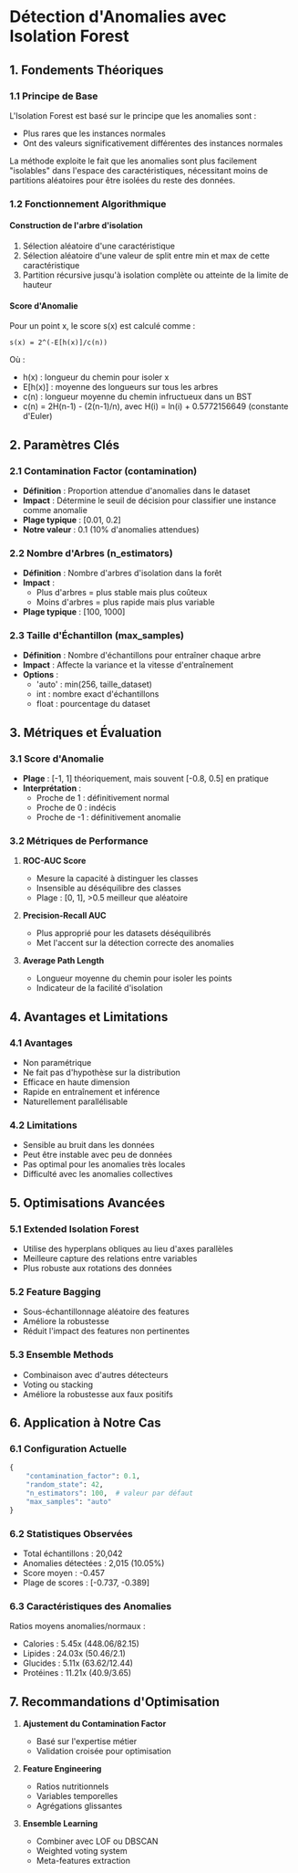 # Détection d'Anomalies avec Isolation Forest

## 1. Fondements Théoriques

### 1.1 Principe de Base
L'Isolation Forest est basé sur le principe que les anomalies sont :
- Plus rares que les instances normales
- Ont des valeurs significativement différentes des instances normales

La méthode exploite le fait que les anomalies sont plus facilement "isolables" dans l'espace des caractéristiques, nécessitant moins de partitions aléatoires pour être isolées du reste des données.

### 1.2 Fonctionnement Algorithmique

#### Construction de l'arbre d'isolation
1. Sélection aléatoire d'une caractéristique
2. Sélection aléatoire d'une valeur de split entre min et max de cette caractéristique
3. Partition récursive jusqu'à isolation complète ou atteinte de la limite de hauteur

#### Score d'Anomalie
Pour un point x, le score s(x) est calculé comme :
```
s(x) = 2^(-E[h(x)]/c(n))
```
Où :
- h(x) : longueur du chemin pour isoler x
- E[h(x)] : moyenne des longueurs sur tous les arbres
- c(n) : longueur moyenne du chemin infructueux dans un BST
- c(n) = 2H(n-1) - (2(n-1)/n), avec H(i) = ln(i) + 0.5772156649 (constante d'Euler)

## 2. Paramètres Clés

### 2.1 Contamination Factor (contamination)
- **Définition** : Proportion attendue d'anomalies dans le dataset
- **Impact** : Détermine le seuil de décision pour classifier une instance comme anomalie
- **Plage typique** : [0.01, 0.2]
- **Notre valeur** : 0.1 (10% d'anomalies attendues)

### 2.2 Nombre d'Arbres (n_estimators)
- **Définition** : Nombre d'arbres d'isolation dans la forêt
- **Impact** : 
  * Plus d'arbres = plus stable mais plus coûteux
  * Moins d'arbres = plus rapide mais plus variable
- **Plage typique** : [100, 1000]

### 2.3 Taille d'Échantillon (max_samples)
- **Définition** : Nombre d'échantillons pour entraîner chaque arbre
- **Impact** : Affecte la variance et la vitesse d'entraînement
- **Options** :
  * 'auto' : min(256, taille_dataset)
  * int : nombre exact d'échantillons
  * float : pourcentage du dataset

## 3. Métriques et Évaluation

### 3.1 Score d'Anomalie
- **Plage** : [-1, 1] théoriquement, mais souvent [-0.8, 0.5] en pratique
- **Interprétation** :
  * Proche de 1 : définitivement normal
  * Proche de 0 : indécis
  * Proche de -1 : définitivement anomalie

### 3.2 Métriques de Performance
1. **ROC-AUC Score**
   - Mesure la capacité à distinguer les classes
   - Insensible au déséquilibre des classes
   - Plage : [0, 1], >0.5 meilleur que aléatoire

2. **Precision-Recall AUC**
   - Plus approprié pour les datasets déséquilibrés
   - Met l'accent sur la détection correcte des anomalies

3. **Average Path Length**
   - Longueur moyenne du chemin pour isoler les points
   - Indicateur de la facilité d'isolation

## 4. Avantages et Limitations

### 4.1 Avantages
- Non paramétrique
- Ne fait pas d'hypothèse sur la distribution
- Efficace en haute dimension
- Rapide en entraînement et inférence
- Naturellement parallélisable

### 4.2 Limitations
- Sensible au bruit dans les données
- Peut être instable avec peu de données
- Pas optimal pour les anomalies très locales
- Difficulté avec les anomalies collectives

## 5. Optimisations Avancées

### 5.1 Extended Isolation Forest
- Utilise des hyperplans obliques au lieu d'axes parallèles
- Meilleure capture des relations entre variables
- Plus robuste aux rotations des données

### 5.2 Feature Bagging
- Sous-échantillonnage aléatoire des features
- Améliore la robustesse
- Réduit l'impact des features non pertinentes

### 5.3 Ensemble Methods
- Combinaison avec d'autres détecteurs
- Voting ou stacking
- Améliore la robustesse aux faux positifs

## 6. Application à Notre Cas

### 6.1 Configuration Actuelle
```python
{
    "contamination_factor": 0.1,
    "random_state": 42,
    "n_estimators": 100,  # valeur par défaut
    "max_samples": "auto"
}
```

### 6.2 Statistiques Observées
- Total échantillons : 20,042
- Anomalies détectées : 2,015 (10.05%)
- Score moyen : -0.457
- Plage de scores : [-0.737, -0.389]

### 6.3 Caractéristiques des Anomalies
Ratios moyens anomalies/normaux :
- Calories : 5.45x (448.06/82.15)
- Lipides : 24.03x (50.46/2.1)
- Glucides : 5.11x (63.62/12.44)
- Protéines : 11.21x (40.9/3.65)

## 7. Recommandations d'Optimisation

1. **Ajustement du Contamination Factor**
   - Basé sur l'expertise métier
   - Validation croisée pour optimisation

2. **Feature Engineering**
   - Ratios nutritionnels
   - Variables temporelles
   - Agrégations glissantes

3. **Ensemble Learning**
   - Combiner avec LOF ou DBSCAN
   - Weighted voting system
   - Meta-features extraction
